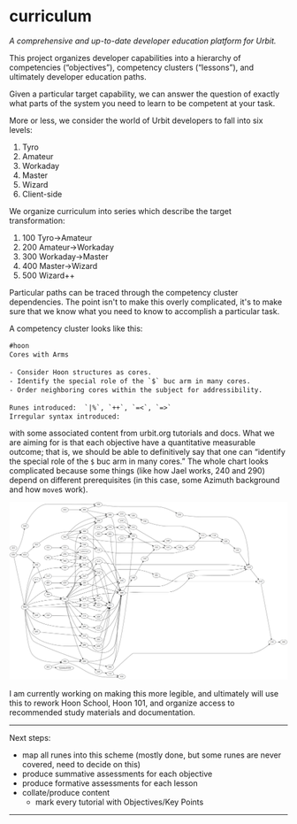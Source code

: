 # curriculum

_A comprehensive and up-to-date developer education platform for Urbit._

This project organizes developer capabilities into a hierarchy of competencies (“objectives”), competency clusters (“lessons”), and ultimately developer education paths.

Given a particular target capability, we can answer the question of exactly what parts of the system you need to learn to be competent at your task.

More or less, we consider the world of Urbit developers to fall into six levels:

1. Tyro
2. Amateur
3. Workaday
4. Master
5. Wizard
6. Client-side

We organize curriculum into series which describe the target transformation:

1. 100	Tyro→Amateur
2. 200	Amateur→Workaday
3. 300	Workaday→Master
4. 400	Master→Wizard
5. 500	Wizard++

Particular paths can be traced through the competency cluster dependencies.  The point isn't to make this overly complicated, it's to make sure that we know what you need to know to accomplish a particular task.

A competency cluster looks like this:

```
#hoon
Cores with Arms

- Consider Hoon structures as cores.
- Identify the special role of the `$` buc arm in many cores.
- Order neighboring cores within the subject for addressibility.

Runes introduced:  `|%`, `++`, `=<`, `=>`
Irregular syntax introduced:
```

with some associated content from urbit.org tutorials and docs.  What we are aiming for is that each objective have a quantitative measurable outcome; that is, we should be able to definitively say that one can “identify the special role of the `$` buc arm in many cores.”  The whole chart looks complicated because some things (like how Jael works, 240 and 290) depend on different prerequisites (in this case, some Azimuth background and how `move`s work).

![](./img/curr.png)

I am currently working on making this more legible, and ultimately will use this to rework Hoon School, Hoon 101, and organize access to recommended study materials and documentation.

---

Next steps:
- map all runes into this scheme (mostly done, but some runes are never covered, need to decide on this)
- produce summative assessments for each objective
- produce formative assessments for each lesson
- collate/produce content
  - mark every tutorial with Objectives/Key Points

---
